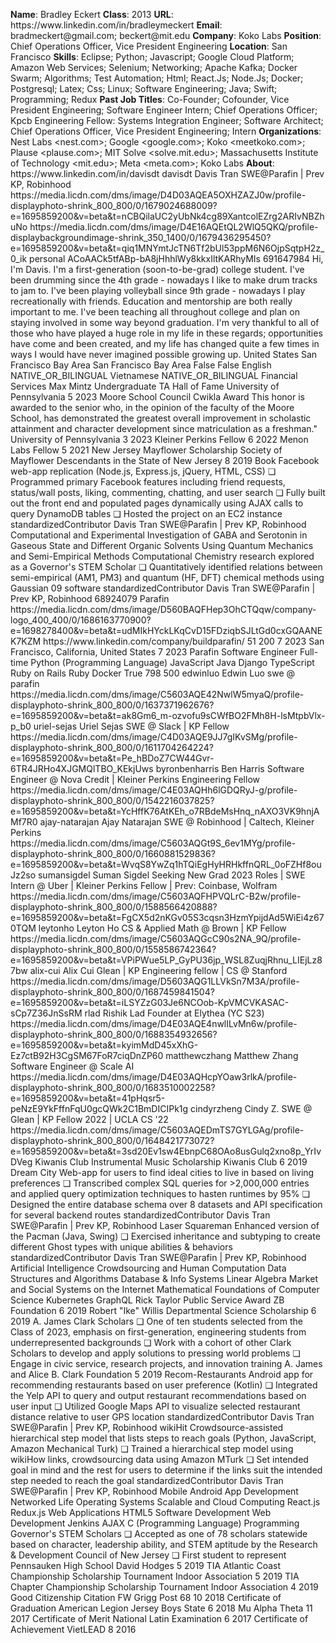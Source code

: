 **Name**: Bradley Eckert
**Class**: 2013
**URL**: https://www\.linkedin\.com/in/bradleymeckert
**Email**: bradmeckert@gmail\.com; beckert@mit\.edu
**Company**: Koko Labs
**Position**: Chief Operations Officer, Vice President Engineering
**Location**: San Francisco
**Skills**: Eclipse; Python; Javascript; Google Cloud Platform; Amazon Web Services; Selenium; Networking; Apache Kafka; Docker Swarm; Algorithms; Test Automation; Html; React\.Js; Node\.Js; Docker; Postgresql; Latex; Css; Linux; Software Engineering; Java; Swift; Programming; Redux
**Past Job Titles**: Co\-Founder; Cofounder, Vice President Engineering; Software Engineer Intern; Chief Operations Officer; Kpcb Engineering Fellow: Systems Integration Engineer; Software Architect; Chief Operations Officer, Vice President Engineering; Intern
**Organizations**: Nest Labs <nest\.com>; Google <google\.com>; Koko <meetkoko\.com>; Plause <plause\.com>; MIT Solve <solve\.mit\.edu>; Massachusetts Institute of Technology <mit\.edu>; Meta <meta\.com>; Koko Labs
**About**: https://www\.linkedin\.com/in/davisdt davisdt Davis Tran SWE@Parafin | Prev KP, Robinhood https://media\.licdn\.com/dms/image/D4D03AQEA5OXHZAZJ0w/profile\-displayphoto\-shrink\_800\_800/0/1679024688009?e=1695859200&v=beta&t=nCBQilaUC2yUbNk4cg89XantcolEZrg2ARIvNBZhuNo https://media\.licdn\.com/dms/image/D4E16AQEtQL2WlQ5QKQ/profile\-displaybackgroundimage\-shrink\_350\_1400/0/1679436295450?e=1695859200&v=beta&t=qiq1MNYmtJcTN6Tf2bUl53ppM6N6OjpSqtpH2z\_0\_ik personal ACoAACk5tfABp\-bA8jHhhlWy8kkxIltKARhyMIs 691647984 Hi, I'm Davis\. I'm a first\-generation \(soon\-to\-be\-grad\) college student\.  I've been drumming since the 4th grade \- nowadays I like to make drum tracks to jam to\.   I've been playing volleyball since 9th grade \- nowadays I play recreationally with friends\.  Education and mentorship are both really important to me\. I've been teaching all throughout college and plan on staying involved in some way beyond graduation\. I'm very thankful to all of those who have played a huge role in my life in these regards; opportunities have come and been created, and my life has changed quite a few times in ways I would have never imagined possible growing up\. United States San Francisco Bay Area San Francisco Bay Area False False English NATIVE\_OR\_BILINGUAL Vietnamese NATIVE\_OR\_BILINGUAL Financial Services Max Mintz Undergraduate TA Hall of Fame University of Pennsylvania 5 2023 Moore School Council Cwikla Award This honor is awarded to the senior who, in the opinion of the faculty of the Moore School, has demonstrated the greatest overall improvement in scholastic attainment and character development since matriculation as a freshman\." University of Pennsylvania 3 2023 Kleiner Perkins Fellow 6 2022 Menon Labs Fellow 5 2021 New Jersey Mayflower Scholarship Society of Mayflower Descendants in the State of New Jersey 8 2019 Book Facebook web\-app replication \(Node\.js, Express\.js, jQuery, HTML, CSS\) ❏ Programmed primary Facebook features including friend requests, status/wall posts, liking, commenting, chatting, and user search ❏ Fully built out the front end and populated pages dynamically using AJAX calls to query DynamoDB tables ❏ Hosted the project on an EC2 instance standardizedContributor Davis Tran SWE@Parafin | Prev KP, Robinhood Computational and Experimental Investigation of GABA and Serotonin in Gaseous State and Different Organic Solvents Using Quantum Mechanics and Semi\-Empirical Methods Computational Chemistry research explored as a Governor's STEM Scholar ❏ Quantitatively identified relations between semi\-empirical \(AM1, PM3\) and quantum \(HF, DFT\) chemical methods using Gaussian 09 software standardizedContributor Davis Tran SWE@Parafin | Prev KP, Robinhood 68924079 Parafin https://media\.licdn\.com/dms/image/D560BAQFHep3OhCTQqw/company\-logo\_400\_400/0/1686163770900?e=1698278400&v=beta&t=udMIkHYckLKqCvD15FDziqbSJLtGd0cxGQAANEK7KZM https://www\.linkedin\.com/company/buildparafin/ 51 200 7 2023 San Francisco, California, United States 7 2023 Parafin Software Engineer Full\-time Python \(Programming Language\) JavaScript Java Django TypeScript Ruby on Rails Ruby Docker True 798 500 edwinluo Edwin Luo swe @ parafin https://media\.licdn\.com/dms/image/C5603AQE42NwlW5myaQ/profile\-displayphoto\-shrink\_800\_800/0/1637371962676?e=1695859200&v=beta&t=ak8Gm6\_m\-ozvofu9sCWfBO2FMh8H\-lsMtpbVlx\-p\_b0 uriel\-sejas Uriel Sejas SWE @ Slack | KP Fellow https://media\.licdn\.com/dms/image/C4D03AQE9JJ7gIKvSMg/profile\-displayphoto\-shrink\_800\_800/0/1611704264224?e=1695859200&v=beta&t=Pe\_hBDoZ7CW44Gvr\-6TR4JRHo4XJGMQlTBO\_KEkjUws byronbenharris Ben Harris Software Engineer @ Nova Credit | Kleiner Perkins Engineering Fellow https://media\.licdn\.com/dms/image/C4E03AQHh6lGDQRyJ\-g/profile\-displayphoto\-shrink\_800\_800/0/1542216037825?e=1695859200&v=beta&t=YcHffK76AtKEh\_o7RBdeMsHnq\_nAXO3VK9hnjAMf7R0 ajay\-natarajan Ajay Natarajan SWE @ Robinhood | Caltech, Kleiner Perkins https://media\.licdn\.com/dms/image/C5603AQGt9S\_6ev1MYg/profile\-displayphoto\-shrink\_800\_800/0/1660881529836?e=1695859200&v=beta&t=WvqS8YwZq1hTQiEgHyHRHkffnQRL\_0oFZHf8ouJz2so sumansigdel Suman Sigdel Seeking New Grad 2023 Roles | SWE Intern @ Uber | Kleiner Perkins Fellow | Prev: Coinbase, Wolfram https://media\.licdn\.com/dms/image/C5603AQFHPVQLrC\-B2w/profile\-displayphoto\-shrink\_800\_800/0/1588566420888?e=1695859200&v=beta&t=FgCX5d2nKGv05S3cqsn3HzmYpijdAd5WiEi4z670TQM leytonho Leyton Ho CS & Applied Math @ Brown | KP Fellow https://media\.licdn\.com/dms/image/C5603AQGcC90s2NA\_9Q/profile\-displayphoto\-shrink\_800\_800/0/1558586742364?e=1695859200&v=beta&t=VPiPWue5LP\_GyPU36jp\_WSL8ZuqjRhnu\_LIEjLz87bw alix\-cui Alix Cui Glean | KP Engineering fellow | CS @ Stanford https://media\.licdn\.com/dms/image/D5603AQG1LLVkSn7M3A/profile\-displayphoto\-shrink\_800\_800/0/1687459841504?e=1695859200&v=beta&t=iLSYZzG03Je6NCOob\-KpVMCVKASAC\-sCp7Z36JnSsRM rlad Rishik Lad Founder at Elythea \(YC S23\) https://media\.licdn\.com/dms/image/D4E03AQE4nwlILvMn6w/profile\-displayphoto\-shrink\_800\_800/0/1688354932656?e=1695859200&v=beta&t=kyimMdD45xXhG\-Ez7ctB92H3CgSM67FoR7ciqDnZP60 matthewczhang Matthew Zhang Software Engineer @ Scale AI https://media\.licdn\.com/dms/image/D4E03AQHcpYOaw3rlkA/profile\-displayphoto\-shrink\_800\_800/0/1683510002258?e=1695859200&v=beta&t=41pHqsr5\-peNzE9YkFffnFqU0gcQWk2C1BmDICIPk1g cindyrzheng Cindy Z\. SWE @ Glean | KP Fellow 2022 | UCLA CS '22 https://media\.licdn\.com/dms/image/C5603AQEDmTS7GYLGAg/profile\-displayphoto\-shrink\_800\_800/0/1648421773072?e=1695859200&v=beta&t=3sd20Ev1sw4EbnpC68OAo8usGulq2xno8p\_YrIvDVeg Kiwanis Club Instrumental Music Scholarship Kiwanis Club 6 2019 Dream City Web\-app for users to find ideal cities to live in based on living preferences ❏ Transcribed complex SQL queries for >2,000,000 entries and applied query optimization techniques to hasten runtimes by 95% ❏ Designed the entire database schema over 8 datasets and API specification for several backend routes standardizedContributor Davis Tran SWE@Parafin | Prev KP, Robinhood Laser Squareman  Enhanced version of the Pacman \(Java, Swing\) ❏ Exercised inheritance and subtyping to create different Ghost types with unique abilities & behaviors standardizedContributor Davis Tran SWE@Parafin | Prev KP, Robinhood Artificial Intelligence Crowdsourcing and Human Computation Data Structures and Algorithms  Database & Info Systems Linear Algebra Market and Social Systems on the Internet Mathematical Foundations of Computer Science Kubernetes GraphQL Rick Taylor Public Service Award ZB Foundation 6 2019 Robert "Ike" Willis Departmental Science Scholarship 6 2019 A\. James Clark Scholars ❏ One of ten students selected from the Class of 2023, emphasis on first\-generation, engineering students from underrepresented backgrounds ❏ Work with a cohort of other Clark Scholars to develop and apply solutions to pressing world problems ❏ Engage in civic service, research projects, and innovation training A\. James and Alice B\. Clark Foundation 5 2019 Recom\-Restaurants Android app for recommending restaurants based on user preference \(Kotlin\) ❏ Integrated the Yelp API to query and output restaurant recommendations based on user input ❏ Utilized Google Maps API to visualize selected restaurant distance relative to user GPS location standardizedContributor Davis Tran SWE@Parafin | Prev KP, Robinhood wikiHit Crowdsource\-assisted hierarchical step model that lists steps to reach goals \(Python, JavaScript, Amazon Mechanical Turk\) ❏ Trained a hierarchical step model using wikiHow links, crowdsourcing data using Amazon MTurk ❏ Set intended goal in mind and the rest for users to determine if the links suit the intended step needed to reach the goal standardizedContributor Davis Tran SWE@Parafin | Prev KP, Robinhood Mobile Android App Development Networked Life Operating Systems Scalable and Cloud Computing  React\.js Redux\.js Web Applications HTML5 Software Development Web Development Jenkins AJAX C \(Programming Language\) Programming Governor's STEM Scholars ❏ Accepted as one of 78 scholars statewide based on character, leadership ability, and STEM aptitude by the Research & Development Council of New Jersey ❏ First student to represent Pennsauken High School David Hodges 5 2019 TIA Atlantic Coast Championship Scholarship Tournament Indoor Association 5 2019 TIA Chapter Championship Scholarship Tournament Indoor Association 4 2019 Good Citizenship Citation FW Grigg Post 68 10 2018 Certificate of Graduation American Legion Jersey Boys State 6 2018 Mu Alpha Theta 11 2017 Certificate of Merit National Latin Examination 6 2017 Certificate of Achievement VietLEAD 8 2016
